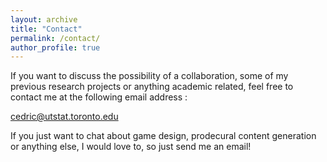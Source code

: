 ```yaml
---
layout: archive
title: "Contact"
permalink: /contact/
author_profile: true
---
```


If you want to discuss the possibility of a collaboration, some of my previous research projects or anything academic related, feel free to contact me at the following email address :  
  
cedric@utstat.toronto.edu  
  
If you just want to chat about game design, prodecural content generation or anything else, I would love to, so just send me an email!
 


